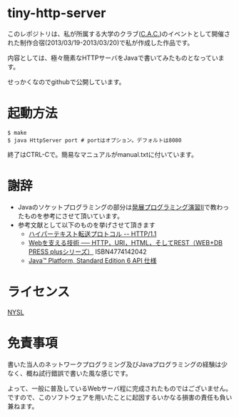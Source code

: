 tiny-http-server
================

このレポジトリは、私が所属する大学のクラブ([C.A.C.](http://ksu-cac.com/ "C.A.C. Web site"))のイベントとして開催された制作合宿(2013/03/19-2013/03/20)で私が作成した作品です。

内容としては、極々簡素なHTTPサーバをJavaで書いてみたものとなっています。

せっかくなのでgithubで公開しています。


起動方法
========
    $ make
    $ java HttpServer port # portはオプション。デフォルトは8080
終了はCTRL-Cで。簡易なマニュアルがmanual.txtに付いています。

謝辞
====
* Javaのソケットプログラミングの部分は[発展プログラミング演習II](https://twitter.com/KSUCSEAP2_2012 "発展プロ演II 2012 (KSUCSEAP2_2012)さんはTwitterを使っています")で教わったものを参考にさせて頂いています。
* 参考文献として以下のものを挙げさせて頂きます
    * [ハイパーテキスト転送プロトコル -- HTTP/1.1](http://www.studyinghttp.net/rfc_ja/rfc2616 "ハイパーテキスト転送プロトコル -- HTTP/1.1")
    * [Webを支える技術 ── HTTP，URI，HTML，そしてREST（WEB+DB PRESS plusシリーズ）](http://gihyo.jp/magazine/wdpress/plus/978-4-7741-4204-3 "Webを支える技術 ── HTTP，URI，HTML，そしてREST（WEB+DB PRESS plusシリーズ）｜gihyo.jp … 技術評論社") ISBN4774142042
    * [Java™ Platform, Standard Edition 6 API 仕様](http://docs.oracle.com/javase/jp/6/api/ "JavaTM Platform, Standard Edition 6 API 仕様")

ライセンス
==========
[NYSL](http://www.kmonos.net/nysl/ "NYSL")

免責事項
========
書いた当人のネットワークプログラミング及びJavaプログラミングの経験は少なく、概ね試行錯誤で書いた風な感じです。

よって、一般に普及しているWebサーバ程に完成されたものではございません。
ですので、このソフトウェアを用いたことに起因するいかなる損害の責任も負い兼ねます。
